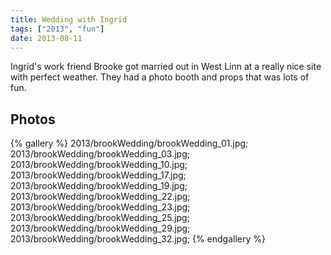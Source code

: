 ```yaml
---
title: Wedding with Ingrid
tags: ["2013", "fun"]
date: 2013-08-11
---
```


Ingrid's work friend Brooke got married out in West Linn at a really nice site with perfect weather.  They had a photo booth and props that was lots of fun.
<br>

<h2>Photos</h2>
{% gallery %} 
2013/brookWedding/brookWedding_01.jpg;
2013/brookWedding/brookWedding_03.jpg;
2013/brookWedding/brookWedding_10.jpg;
2013/brookWedding/brookWedding_17.jpg;
2013/brookWedding/brookWedding_19.jpg;
2013/brookWedding/brookWedding_22.jpg;
2013/brookWedding/brookWedding_23.jpg;
2013/brookWedding/brookWedding_25.jpg;
2013/brookWedding/brookWedding_29.jpg;
2013/brookWedding/brookWedding_32.jpg;
{% endgallery %}
